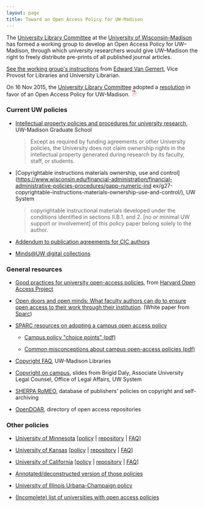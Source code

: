 ```yaml
---
layout: page
title: Toward an Open Access Policy for UW-Madison
---
```


The
[University Library Committee](https://www.library.wisc.edu/about/university-library-committee/)
at the [University of Wisconsin&ndash;Madison](http://www.wisc.edu)
has formed a working group to develop an Open Access Policy for
UW&ndash;Madison, through which university researchers would give
UW&ndash;Madison the right to freely distribute pre-prints of all
published journal articles.

[See the working group's instructions](../assets/OAWG_Charge_112014pdf.pdf)
from
[Edward Van Gemert](http://www.library.wisc.edu/about/directory/staff/Edward-Van-Gemert/),
Vice Provost for Libraries and University Librarian.


On 16 Nov 2015, the
[University Library Committee](https://www.library.wisc.edu/about/university-library-committee/)
adopted a [resolution](../assets/oa_resolution_v3.pdf) in favor of an
Open Access Policy for UW-Madison. [![pdf](icons16/pdf-icon.png)](../assets/oa_resolution_v3.pdf)

### Current UW policies

- [Intellectual property policies and procedures for university research](https://kb.wisc.edu/images/group156/32996/12.15IntellectualPropertyPoliciesandProceduresforUniversityResearch.pdf),
  UW-Madison Graduate School

  > Except as required by funding agreements or other University policies, the University
  > does not claim ownership rights in the intellectual property generated during research by
  > its faculty, staff, or students.

- [Copyrightable instructions materials ownership, use and control](https://www.wisconsin.edu/financial-administration/financial-administrative-policies-procedures/gapp-numeric-ind
ex/g27-copyrightable-instructions-materials-ownership-use-and-control/),
  UW System

  > copyrightable instructional materials developed under the
  > conditions identified in sections II.B.1. and
  > 2. \[no or minimal UW support or involvement\] of
  > this policy paper belong solely to the author.

- [Addendum to publication agreements for CIC authors](http://www.library.wisc.edu/wp-content/uploads/2014/05/author_addendum.pdf)

- [Minds@UW digital collections](http://uwdcc.library.wisc.edu/minds)

### General resources

- [Good practices for university open-access policies](http://cyber.law.harvard.edu/hoap/Good_practices_for_university_open-access_policies),
  from [Harvard Open Access Project](http://cyber.law.harvard.edu/hoap/Main_Page)

- [Open doors and open minds: What faculty authors can do to ensure open access to their work through their institution](http://www.sciencecommons.org/wp-content/uploads/opendoors_v1.pdf). (White paper from [Sparc](http://www.sparc.arl.org/))

- [SPARC resources on adopting a campus open access policy](http://www.sparc.arl.org/advocacy/on-campus/considering-a-policy)

  - [Campus policy "choice points" (pdf)](http://www.sparc.arl.org/sites/default/files/Choice%20Points_FINAL.pdf)

  - [Common misconceptions about campus open-access policies (pdf)](http://www.sparc.arl.org/sites/default/files/Common%20Misconceptions%20Campus%20OA%20Policies.pdf)

- [Copyright FAQ](http://www.library.wisc.edu/help/copyright/managing-your-copyright/personal-copyright-faq/),
  UW-Madison Libraries

- [Copyright on campus](http://legal.wisc.edu/documents/COPYRIGHT_ON_CAMPUS_2014.pdf),
  slides from Brigid Daly, Associate University Legal Counsel, Office
  of Legal Affairs, UW System

- [SHERPA RoMEO](http://www.sherpa.ac.uk/romeo/), database of
  publishers' policies on copyright and self-archiving

- [OpenDOAR](http://www.opendoar.org/), directory of open access
  repositories


### Other policies

- [University of Minnesota](https://www.lib.umn.edu/openaccess) \[[policy](http://www.policy.umn.edu/Policies/Research/SCHOLARLYARTICLES.html)
  | [repository](http://conservancy.umn.edu/) | [FAQ](http://www.policy.umn.edu/Policies/Research/SCHOLARLYARTICLES_FAQ.html)\]

- [University of Kansas](http://openaccess.ku.edu/) \[[policy](http://policy.ku.edu/governance/open-access-policy)
  | [repository](http://kuscholarworks.ku.edu/) | [FAQ](http://openaccess.ku.edu/sites/openaccess.drupal.ku.edu/files/docs/OA_QA-KU%206-4-2013.pdf)\]

- [University of California](http://osc.universityofcalifornia.edu/open-access-policy/)
  \[[policy](http://osc.universityofcalifornia.edu/open-access-policy/policy-text/)
  | [repository](http://www.escholarship.org/) | [FAQ](http://osc.universityofcalifornia.edu/open-access-policy/policy-faq/)\]

- [Annotated/deconstructed version of those policies](http://kbroman.org/pages/annotated_oa.html)

- [University of Illinois Urbana-Champaign policy](http://www.senate.illinois.edu/sc1512.pdf)

- [(Incomplete) list of universities with open access policies](https://libraries.mit.edu/scholarly/mit-open-access/open-access-at-mit/mit-open-access-policy/mit-faculty-open-access-policy-faq/other-university-policies/)
